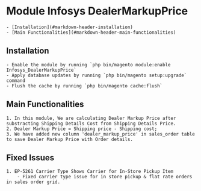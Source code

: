 # Module Infosys DealerMarkupPrice

	- [Installation](#markdown-header-installation)
	- [Main Functionalities](#markdown-header-main-functionalities)

## Installation

	- Enable the module by running `php bin/magento module:enable Infosys_DealerMarkupPrice`
	- Apply database updates by running `php bin/magento setup:upgrade` command
	- Flush the cache by running `php bin/magento cache:flush`

## Main Functionalities
	1. In this module, We are calculating Dealer Markup Price after substracting Shipping Details Cost from Shipping Details Price.
	2. Dealer Markup Price = Shipping price - Shipping cost;
	3. We have added new column 'dealer_markup_price' in sales_order table to save Dealer Markup Price with Order details. 

## Fixed Issues
	1. EP-5261 Carrier Type Shows Carrier for In-Store Pickup Item
		- Fixed carrier type issue for in store pickup & flat rate orders in sales order grid. 